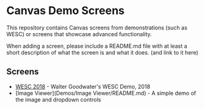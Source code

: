 # Canvas Demo Screens

This repository contains Canvas screens from demonstrations (such as WESC) or
screens that showcase advanced functionality.

When adding a screen, please include a README.md file with at least a short
description of what the screen is and what it does. (and link to it here)

## Screens

* [WESC 2018](Demos/WESC2018/README.md) - Walter Goodwater's WESC Demo, 2018
* [Image Viewer](Demos/Image Viewer/README.md) - A simple demo of the image and dropdown controls
